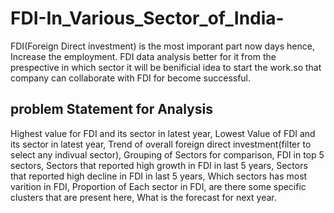 # FDI-In_Various_Sector_of_India-

FDI(Foreign Direct investment) is the most imporant part now days hence, Increase the employment.
FDI data analysis better for it from the prespective in which sector it will be benificial idea to start the work.so that company can collaborate with FDI for become successful.  

##  problem Statement for Analysis 

Highest value for FDI and its sector in latest year,
Lowest Value of FDI and its sector in latest year,
Trend of overall foreign direct investment(filter to select any indivual sector),
Grouping of Sectors for comparison,
FDI in top 5 sectors,
Sectors that reported high growth in FDI in last 5 years,
Sectors that reported high decline in FDI in last 5 years,
Which sectors has most varition in FDI,
Proportion of Each sector in FDI,
are there some specific clusters that are present here,
What is the forecast for next year.
